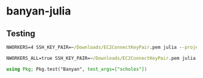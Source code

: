 # banyan-julia

## Testing

```cmd
NWORKERS=4 SSH_KEY_PAIR=~/Downloads/EC2ConnectKeyPair.pem julia --project=.
```

```cmd
NWORKERS_ALL=true SSH_KEY_PAIR=~/Downloads/EC2ConnectKeyPair.pem julia --project=.
```

```julia
using Pkg; Pkg.test("Banyan", test_args=["scholes"])
```